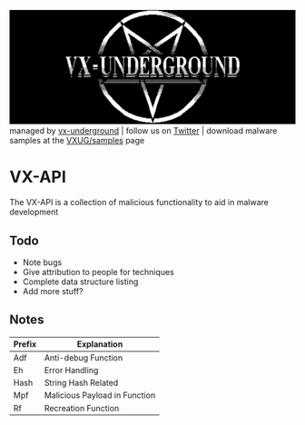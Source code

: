 ![VXUG logo](logo.png)
managed by [vx-underground](https://vx-underground.org) | follow us on [Twitter](https://twitter.com/vxunderground) | download malware samples at the [VXUG/samples](https://samples.vx-underground.org/) page
  
# VX-API
  
The VX-API is a collection of malicious functionality to aid in malware development
 

</div>

## Todo
- Note bugs
- Give attribution to people for techniques
- Complete data structure listing
- Add more stuff?

## Notes

| Prefix | Explanation         |
|--------|---------------------|
| Adf    | Anti-debug Function |
| Eh     | Error Handling      |
| Hash   | String Hash Related |
| Mpf    | Malicious Payload in Function |
| Rf     | Recreation Function |


